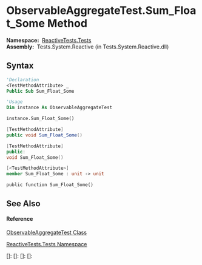 # ObservableAggregateTest.Sum\_Float\_Some Method

**Namespace:**  [ReactiveTests.Tests](ReactiveTests.Tests\ReactiveTests.Tests.md)  
**Assembly:**  Tests.System.Reactive (in Tests.System.Reactive.dll)

## Syntax

```vb
'Declaration
<TestMethodAttribute> _
Public Sub Sum_Float_Some
```

```vb
'Usage
Dim instance As ObservableAggregateTest

instance.Sum_Float_Some()
```

```csharp
[TestMethodAttribute]
public void Sum_Float_Some()
```

```c++
[TestMethodAttribute]
public:
void Sum_Float_Some()
```

```fsharp
[<TestMethodAttribute>]
member Sum_Float_Some : unit -> unit 
```

```jscript
public function Sum_Float_Some()
```

## See Also

#### Reference

[ObservableAggregateTest Class](ObservableAggregateTest\ObservableAggregateTest.md)

[ReactiveTests.Tests Namespace](ReactiveTests.Tests\ReactiveTests.Tests.md)

[]: 
[]: 
[]: 
[]: 